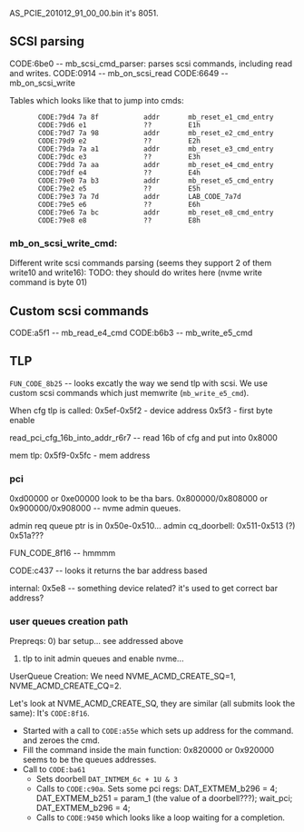 AS_PCIE_201012_91_00_00.bin
it's 8051.

## SCSI parsing

CODE:6be0 -- mb_scsi_cmd_parser: parses scsi commands, including read and writes.
CODE:0914 -- mb_on_scsi_read
CODE:6649 -- mb_on_scsi_write

Tables which looks like that to jump into cmds:
```
       CODE:79d4 7a 8f           addr       mb_reset_e1_cmd_entry
       CODE:79d6 e1              ??         E1h
       CODE:79d7 7a 98           addr       mb_reset_e2_cmd_entry
       CODE:79d9 e2              ??         E2h
       CODE:79da 7a a1           addr       mb_reset_e3_cmd_entry
       CODE:79dc e3              ??         E3h
       CODE:79dd 7a aa           addr       mb_reset_e4_cmd_entry
       CODE:79df e4              ??         E4h
       CODE:79e0 7a b3           addr       mb_reset_e5_cmd_entry
       CODE:79e2 e5              ??         E5h
       CODE:79e3 7a 7d           addr       LAB_CODE_7a7d
       CODE:79e5 e6              ??         E6h
       CODE:79e6 7a bc           addr       mb_reset_e8_cmd_entry
       CODE:79e8 e8              ??         E8h
```

### mb_on_scsi_write_cmd:

Different write scsi commands parsing (seems they support 2 of them write10 and write16):
TODO: they should do writes here (nvme write command is byte 01)

## Custom scsi commands
CODE:a5f1 -- mb_read_e4_cmd
CODE:b6b3 -- mb_write_e5_cmd

## TLP
`FUN_CODE_8b25` -- looks excatly the way we send tlp with scsi. We use custom scsi commands which just memwrite (`mb_write_e5_cmd`).


When cfg tlp is called:
0x5ef-0x5f2 - device address
0x5f3 - first byte enable

read_pci_cfg_16b_into_addr_r6r7 -- read 16b of cfg and put into 0x8000


mem tlp:
0x5f9-0x5fc - mem address

### pci

0xd00000 or 0xe00000 look to be tha bars.
0x800000/0x808000 or 0x900000/0x908000 -- nvme admin queues.

admin req queue ptr is in 0x50e-0x510...
admin cq_doorbell: 0x511-0x513 (?)
0x51a???

FUN_CODE_8f16 -- hmmmm


CODE:c437 -- looks it returns the bar address based

internal:
0x5e8 -- something device related? it's used to get correct bar address?


### user queues creation path

Prepreqs:
0) bar setup... see addressed above
1) tlp to init admin queues and enable nvme...

UserQueue Creation:
We need NVME_ACMD_CREATE_SQ=1, NVME_ACMD_CREATE_CQ=2.

Let's look at NVME_ACMD_CREATE_SQ, they are similar (all submits look the same):
It's `CODE:8f16`.

* Started with a call to `CODE:a55e` which sets up address for the command. and zeroes the cmd.
* Fill the command inside the main function: 0x820000 or 0x920000 seems to be the queues addresses.
* Call to `CODE:ba61`
    * Sets doorbell `DAT_INTMEM_6c + 1U & 3`
    * Calls to `CODE:c90a`. Sets some pci regs: DAT_EXTMEM_b296 = 4; DAT_EXTMEM_b251 = param_1 (the value of a doorbell???); wait_pci; DAT_EXTMEM_b296 = 4;
    * Calls to `CODE:9450` which looks like a loop waiting for a completion.
